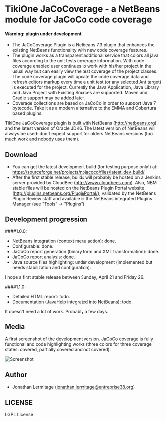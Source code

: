 # TikiOne JaCoCoverage - a NetBeans module for JaCoCo code coverage

#### Warning: plugin under development

* The JaCoCoverage Plugin is a Netbeans 7.3 plugin that enhances the existing NetBeans functionality with new code coverage features.<br>
* The plugin works as a transparent additional service that colors all java files according to the unit tests coverage information. With code coverage enabled user continues to work with his/her project in the usual way but can easily view the test coverage of the project classes.<br>The code coverage plugin will update the code coverage data and refresh editors markup every time a unit test (or any selected Ant target) is executed for the project. Currently the Java Application, Java Library and Java Project with Existing Sources are supported. Maven and Gradle support may be added later.
* Coverage collections are based on JaCoCo in order to support Java 7 bytecode. Take it as a modern alternative to the EMMA and Cobertura based plugins.

TikiOne JaCoCoverage plugin is built with NetBeans (<http://netbeans.org>) and the latest version of Oracle JDK6. The latest version of NetBeans will always be used: don't expect support for olders NetBeans versions (too much work and nobody uses them).

## Download

* You can get the latest development build (for testing purpose only!) at: <https://sourceforge.net/projects/nbjacoco/files/latest_dev_build/>
* After the first stable release, builds will probably be hosted on a Jenkins server provided by CloudBee (<http://www.cloudbees.com>). Also, NBM stable files will be hosted on the NetBeans Plugin Portal website (<http://plugins.netbeans.org/PluginPortal/>), validated by the NetBeans Plugin Review staff and available in the NetBeans integrated Plugins Manager (see "Tools" -> "Plugins")

## Development progression

####1.0.0:

* NetBeans integration (context menu action): done.
* Configurable: done.
* JaCoCo report generation (binary form and XML transformation): done.
* JaCoCo report analysis: done.
* Java source files highlighting: under development (implemented but needs stabilization and configuration).

I hope a first stable release between Sunday, April 21 and Friday 26.

####1.1.0:

* Detailed HTML report: todo.
* Documentation (JavaHelp integrated into NetBeans): todo.

It doesn't need a lot of work. Probably a few days.

## Media

A first screenshot of the development version. JaCoCo coverage is fully functional and code highlighting works (three colors for three coverage states: covered, partially covered and not covered).

![Screenshot](http://netbeanscolors.org/files/jacococoverage_2.png)

## Author
* Jonathan Lermitage (<jonathan.lermitage@entreprise38.org>)

## LICENSE

LGPL License